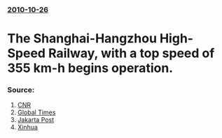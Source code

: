 ### [2010-10-26](/news/2010/10/26/index.md)

# The Shanghai-Hangzhou High-Speed Railway, with a top speed of 355 km-h begins operation. 




### Source:

1. [CNR](http://www.cnr.cn/newscenter/xwtz/201010/t20101026_507224157.html#javascript_intro)
2. [Global Times](http://china.globaltimes.cn/society/2010-10/585860.html)
3. [Jakarta Post](http://www.thejakartapost.com/news/2010/10/26/catch-me-if-you-can.html)
4. [Xinhua](http://news.xinhuanet.com/english2010/video/2010-10/26/c_13575927.htm)
